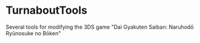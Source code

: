 # TurnaboutTools
Several tools for modifying the 3DS game "Dai Gyakuten Saiban: Naruhodō Ryūnosuke no Bōken"
